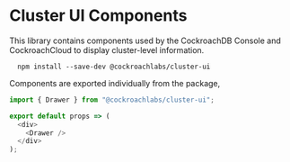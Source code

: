 # Cluster UI Components

This library contains components used by the CockroachDB Console and CockroachCloud to display cluster-level information. 

```
  npm install --save-dev @cockroachlabs/cluster-ui
```

Components are exported individually from the package,

```javascript
import { Drawer } from "@cockroachlabs/cluster-ui";

export default props => (
  <div>
    <Drawer />
  </div>
);
```
